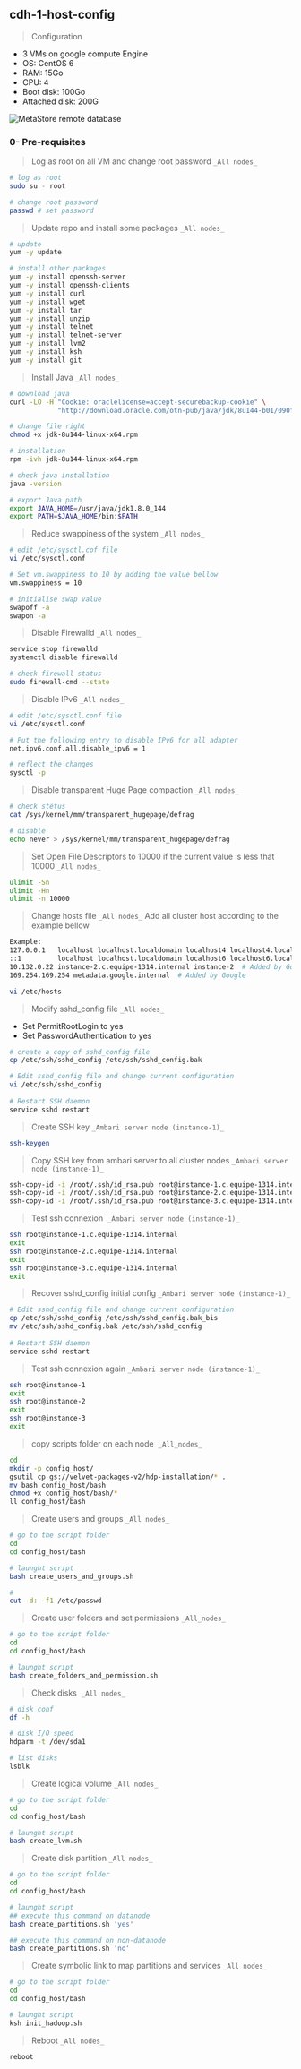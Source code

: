 ## cdh-1-host-config

> Configuration
- 3 VMs on google compute Engine
- OS: CentOS 6
- RAM: 15Go
- CPU: 4
- Boot disk: 100Go
- Attached disk: 200G

![MetaStore remote database](https://github.com/gamboabdoulraoufou/hdp-1-host-config/blob/master/img/archi.png)

### 0- Pre-requisites  
> Log as root on all VM and change root password `_All nodes_`  
```sh 
# log as root
sudo su - root

# change root password
passwd # set password
``` 


> Update repo and install some packages `_All nodes_`  
```sh  
# update
yum -y update

# install other packages
yum -y install openssh-server 
yum -y install openssh-clients
yum -y install curl 
yum -y install wget 
yum -y install tar 
yum -y install unzip 
yum -y install telnet 
yum -y install telnet-server
yum -y install lvm2
yum -y install ksh
yum -y install git
```


> Install Java `_All nodes_`
```sh
# download java
curl -LO -H "Cookie: oraclelicense=accept-securebackup-cookie" \
            "http://download.oracle.com/otn-pub/java/jdk/8u144-b01/090f390dda5b47b9b721c7dfaa008135/jdk-8u144-linux-x64.rpm"

# change file right
chmod +x jdk-8u144-linux-x64.rpm

# installation
rpm -ivh jdk-8u144-linux-x64.rpm

# check java installation
java -version

# export Java path
export JAVA_HOME=/usr/java/jdk1.8.0_144
export PATH=$JAVA_HOME/bin:$PATH  

``` 


> Reduce swappiness of the system `_All nodes_` 
```sh
# edit /etc/sysctl.cof file
vi /etc/sysctl.conf

# Set vm.swappiness to 10 by adding the value bellow
vm.swappiness = 10

# initialise swap value
swapoff -a
swapon -a
``` 

> Disable Firewalld `_All nodes_` 
```sh
service stop firewalld
systemctl disable firewalld

# check firewall status
sudo firewall-cmd --state
```

> Disable IPv6 `_All nodes_` 
```sh
# edit /etc/sysctl.conf file
vi /etc/sysctl.conf

# Put the following entry to disable IPv6 for all adapter
net.ipv6.conf.all.disable_ipv6 = 1

# reflect the changes
sysctl -p
``` 

> Disable transparent Huge Page compaction `_All nodes_`   
```sh
# check stétus
cat /sys/kernel/mm/transparent_hugepage/defrag

# disable
echo never > /sys/kernel/mm/transparent_hugepage/defrag
``` 

> Set Open File Descriptors to 10000 if the current value is less that 10000 `_All nodes_`  
```sh
ulimit -Sn
ulimit -Hn
ulimit -n 10000
```

> Change hosts file `_All nodes_`
  Add all cluster host according to the example bellow
```sh
Example:
127.0.0.1   localhost localhost.localdomain localhost4 localhost4.localdomain4
::1         localhost localhost.localdomain localhost6 localhost6.localdomain6
10.132.0.22 instance-2.c.equipe-1314.internal instance-2  # Added by Google
169.254.169.254 metadata.google.internal  # Added by Google 
```

```sh  
vi /etc/hosts
``` 

> Modify sshd_config file `_All nodes_`
- Set PermitRootLogin to yes
- Set PasswordAuthentication to yes

```sh
# create a copy of sshd_config file
cp /etc/ssh/sshd_config /etc/ssh/sshd_config.bak

# Edit sshd_config file and change current configuration
vi /etc/ssh/sshd_config
  
# Restart SSH daemon
service sshd restart
```

> Create SSH key `_Ambari server node (instance-1)_`

```sh
ssh-keygen
```

> Copy SSH key from ambari server to all cluster nodes `_Ambari server node (instance-1)_`

```sh
ssh-copy-id -i /root/.ssh/id_rsa.pub root@instance-1.c.equipe-1314.internal
ssh-copy-id -i /root/.ssh/id_rsa.pub root@instance-2.c.equipe-1314.internal
ssh-copy-id -i /root/.ssh/id_rsa.pub root@instance-3.c.equipe-1314.internal
```

> Test ssh connexion  `_Ambari server node (instance-1)_`
```sh
ssh root@instance-1.c.equipe-1314.internal
exit
ssh root@instance-2.c.equipe-1314.internal
exit
ssh root@instance-3.c.equipe-1314.internal
exit
``` 

> Recover sshd_config initial config `_Ambari server node (instance-1)_`
```sh
# Edit sshd_config file and change current configuration
cp /etc/ssh/sshd_config /etc/ssh/sshd_config.bak_bis
mv /etc/ssh/sshd_config.bak /etc/ssh/sshd_config
  
# Restart SSH daemon
service sshd restart
```

> Test ssh connexion again `_Ambari server node (instance-1)_`
```sh
ssh root@instance-1
exit
ssh root@instance-2
exit
ssh root@instance-3
exit

``` 


> copy scripts folder on each node  `_All_nodes_`
```sh
cd
mkdir -p config_host/
gsutil cp gs://velvet-packages-v2/hdp-installation/* .
mv bash config_host/bash
chmod +x config_host/bash/*
ll config_host/bash
```


> Create users and groups `_All nodes_` 

```sh
# go to the script folder
cd
cd config_host/bash

# launght script
bash create_users_and_groups.sh

# 
cut -d: -f1 /etc/passwd

```


> Create user folders and set permissions `_All_nodes_`

```sh
# go to the script folder
cd
cd config_host/bash

# launght script
bash create_folders_and_permission.sh

```

> Check disks  `_All nodes_`  
```sh  
# disk conf
df -h

# disk I/O speed
hdparm -t /dev/sda1

# list disks
lsblk

``` 


> Create logical volume `_All nodes_` 
```sh
# go to the script folder
cd
cd config_host/bash

# launght script
bash create_lvm.sh

``` 

> Create disk partition `_All nodes_` 
```sh
# go to the script folder
cd
cd config_host/bash

# launght script
## execute this command on datanode
bash create_partitions.sh 'yes'

## execute this command on non-datanode
bash create_partitions.sh 'no'

``` 
 
> Create symbolic link to map partitions and services `_All nodes_` 
```sh
# go to the script folder
cd
cd config_host/bash

# launght script
ksh init_hadoop.sh

``` 

> Reboot `_All nodes_`   
```sh  
reboot
``` 
